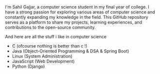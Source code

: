 I'm Sahil Gajjar, a computer science student in my final year of college. I have a strong passion for exploring various areas of computer science and constantly expanding my knowledge in the field. This GitHub repository serves as a platform to share my projects, learning experiences, and contributions to the open-source community.

And here are all the stuff i like in computer science

- C (ofcourse nothing is better than c !)
- Java (Object-Oriented Programming & DSA & Spring Boot)
- Linux (System Administration)
- JavaScript (Web Development)
- Python (Django)
